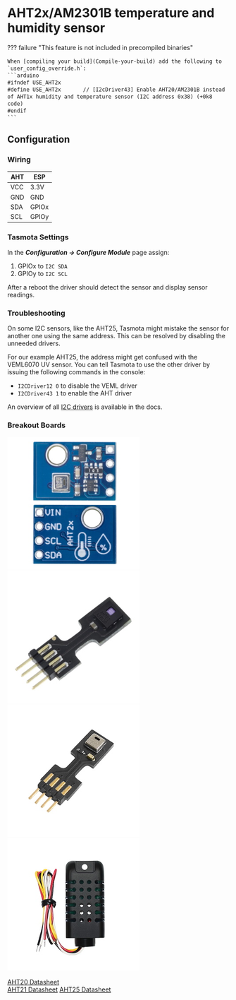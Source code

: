 # AHT2x/AM2301B temperature and humidity sensor

??? failure "This feature is not included in precompiled binaries"  

    When [compiling your build](Compile-your-build) add the following to `user_config_override.h`:
    ```arduino
    #ifndef USE_AHT2x
    #define USE_AHT2x       // [I2cDriver43] Enable AHT20/AM2301B instead of AHT1x humidity and temperature sensor (I2C address 0x38) (+0k8 code)
    #endif
    ```

## Configuration

### Wiring
| AHT   | ESP |
|---|---|
|VCC   |3.3V
|GND   |GND   
|SDA   | GPIOx
|SCL   | GPIOy


### Tasmota Settings 
In the **_Configuration -> Configure Module_** page assign:

1. GPIOx to `I2C SDA`
2. GPIOy to `I2C SCL`

After a reboot the driver should detect the sensor and display sensor readings.

### Troubleshooting
On some I2C sensors, like the AHT25, Tasmota might mistake the sensor for another one using the same address.
This can be resolved by disabling the unneeded drivers.

For our example AHT25, the address might get confused with the VEML6070 UV sensor. You can tell Tasmota to use the other driver by issuing the following commands in the console:

- `I2CDriver12 0` to disable the VEML driver
- `I2CDriver43 1` to enable the AHT driver

An overview of all [I2C drivers](https://tasmota.github.io/docs/I2CDEVICES/#supported-i2c-devices) is available in the docs.

### Breakout Boards

![AHT20](_media/peripherals/AHT20.jpg)![AHT21](_media/peripherals/AHT21.jpg)![AHT25](_media/peripherals/AHT25.jpg)![AM2301B](_media/peripherals/AM2301B.jpg)

[AHT20 Datasheet](http://www.aosong.com/userfiles/files/media/Data%20Sheet%20AHT20.pdf)    
[AHT21 Datasheet](http://www.aosong.com/userfiles/files/media/Data%20Sheet%20AHT21.pdf)
[AHT25 Datasheet](http://www.aosong.com/userfiles/files/media/Data%20Sheet%20AHT25%20A2.pdf)
